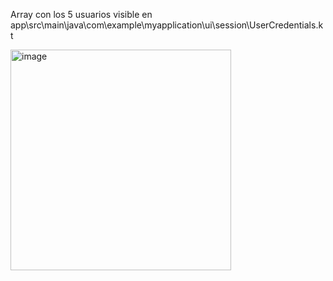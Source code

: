 Array con los 5 usuarios visible en app\src\main\java\com\example\myapplication\ui\session\UserCredentials.kt

<img width="353" alt="image" src="https://github.com/user-attachments/assets/26fdcbd9-9e51-4dc0-b9a5-19ec3fe24eb5" />

